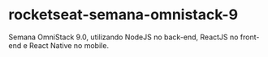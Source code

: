 # rocketseat-semana-omnistack-9
Semana OmniStack 9.0, utilizando NodeJS no back-end, ReactJS no front-end e React Native no mobile.
